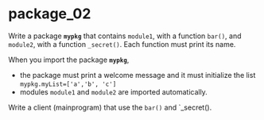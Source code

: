 # package_02

Write a package **`mypkg`** that contains `module1`, with a function `bar()`, and `module2`, with a function `_secret()`. Each function must print its name.

When you import the package **`mypkg`**, 
- the package must print a welcome message and it must initialize the list `mypkg.myList=['a','b', 'c']`
- modules `module1` and `module2` are imported automatically.

Write a client (mainprogram) that use the `bar()` and `_secret().

